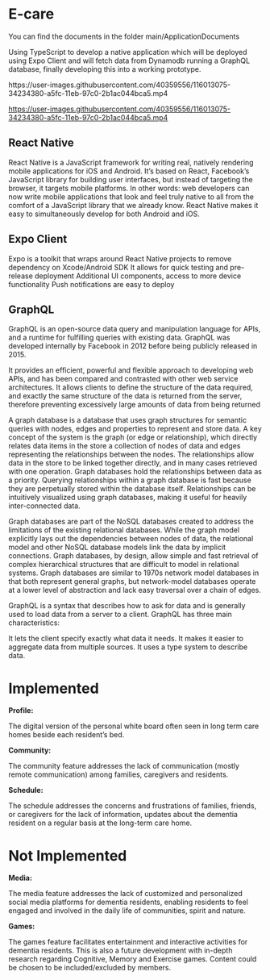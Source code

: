 
# E-care

<p> You can find the documents in the folder main/ApplicationDocuments </p>

<p> Using TypeScript to develop a native application which will be deployed using Expo Client and will fetch data from Dynamodb running a GraphQL database, finally developing this into a working prototype.

 </p>
 
 <div>
<p>
https://user-images.githubusercontent.com/40359556/116013075-34234380-a5fc-11eb-97c0-2b1ac044bca5.mp4

 </p>
 <p>


https://user-images.githubusercontent.com/40359556/116013075-34234380-a5fc-11eb-97c0-2b1ac044bca5.mp4





</p>

</div>

<h2> React Native </h2> 
React Native is a JavaScript framework for writing real, natively rendering mobile applications for iOS and Android. It’s based on React, Facebook’s JavaScript library for building user interfaces, but instead of targeting the browser, it targets mobile platforms. In other words: web developers can now write mobile applications that look and feel truly native to all from the comfort of a JavaScript library that we already know. React Native makes it easy to simultaneously develop for both Android and iOS.

<h2> Expo Client </h2>
Expo is a toolkit that wraps around React Native projects to remove dependency on Xcode/Android SDK
It allows for quick testing and pre-release deployment
Additional UI components, access to more device functionality
Push notifications are easy to deploy



<h2> GraphQL </h2>
GraphQL is an open-source data query and manipulation language for APIs, and a runtime for fulfilling queries with existing data. GraphQL was developed internally by Facebook in 2012 before being publicly released in 2015.

It provides an efficient, powerful and flexible approach to developing web APIs, and has been compared and contrasted with other web service architectures. It allows clients to define the structure of the data required, and exactly the same structure of the data is returned from the server, therefore preventing excessively large amounts of data from being returned

A graph database is a database that uses graph structures for semantic queries with nodes, edges and properties to represent and store data. A key concept of the system is the graph (or edge or relationship), which directly relates data items in the store a collection of nodes of data and edges representing the relationships between the nodes. The relationships allow data in the store to be linked together directly, and in many cases retrieved with one operation. Graph databases hold the relationships between data as a priority. Querying relationships within a graph database is fast because they are perpetually stored within the database itself. Relationships can be intuitively visualized using graph databases, making it useful for heavily inter-connected data.

Graph databases are part of the NoSQL databases created to address the limitations of the existing relational databases. While the graph model explicitly lays out the dependencies between nodes of data, the relational model and other NoSQL database models link the data by implicit connections. Graph databases, by design, allow simple and fast retrieval of complex hierarchical structures that are difficult to model in relational systems. Graph databases are similar to 1970s network model databases in that both represent general graphs, but network-model databases operate at a lower level of abstraction and lack easy traversal over a chain of edges.

GraphQL is a syntax that describes how to ask for data and is generally used to load data from a server to a client. GraphQL has three main characteristics:

It lets the client specify exactly what data it needs.
It makes it easier to aggregate data from multiple sources.
It uses a type system to describe data.





<h1> Implemented </h1>


<strong> Profile: </strong>

The digital version of the personal white board often seen in long term care homes beside each resident’s bed.
<br/> 

<strong> Community:  </strong> 

The community feature addresses the lack of communication (mostly remote communication) among families, caregivers and residents.

  
<strong> Schedule: </strong>

The schedule addresses the concerns and frustrations of families, friends, or caregivers for the lack of information, updates about the dementia resident on a regular basis at the long-term care home.


  
  <h1> Not Implemented </h1>

<strong>Media: </strong> 

The media feature addresses the lack of customized and personalized social media platforms for dementia residents, enabling residents to feel engaged and involved in the daily life of communities, spirit and nature.



<strong> Games:</strong>

The games feature facilitates entertainment and interactive activities for dementia residents. This is also a future development with in-depth research regarding Cognitive, Memory and Exercise games. Content could be chosen to be included/excluded by members.

